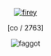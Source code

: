 <p align="center">

  <p align="center">
       <a href="http://rentry.co/2763">
         <img alt="firey" src="https://files.catbox.moe/49xyw1.png"/></a> 
<p align="center">
[co / 2763]
  <p align="center">
<img alt="faggot" src="https://64.media.tumblr.com/5d6e5db1972d10fb7d4707c72ead9dd0/e5e999bb453b6265-1e/s100x200/a36e9490870cc4b6107214ab83a822d376f4ef83.gif"/>
